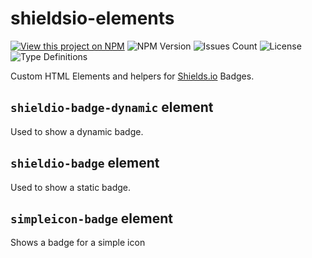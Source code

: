 # shieldsio-elements

[![View this project on NPM](https://img.shields.io/npm/v/shieldsio-elements.svg)](https://www.npmjs.com/package/shieldsio-elements)
![NPM Version](https://img.shields.io/npm/dm/shieldsio-elements.svg)
![Issues Count](https://img.shields.io/github/issues/samuelenglard/shieldsio-elements)
![License](https://img.shields.io/github/license/samuelenglard/shieldsio-elements)
![Type Definitions](https://img.shields.io/npm/types/shieldsio-elements)

Custom HTML Elements and helpers for [Shields.io](https://shields.io/) Badges.

## `shieldio-badge-dynamic` element

Used to show a dynamic badge.

## `shieldio-badge` element

Used to show a static badge.

## `simpleicon-badge` element

Shows a badge for a simple icon
